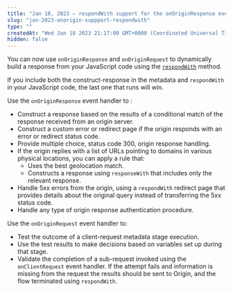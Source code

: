 ```yaml
---
title: "Jan 18, 2023 — respondWith support for the onOriginResponse event handler"
slug: "jan-2023-onorigin-suppport-respondwith"
type: ""
createdAt: "Wed Jan 18 2023 21:17:00 GMT+0000 (Coordinated Universal Time)"
hidden: false
---
```

You can now use `onOriginResponse` and `onOriginRequest` to dynamically build a response from your JavaScript code using the [`respondWith`](doc:request-object#respondwith) method.

If you include both the construct-response in the metadata and `respondWith` in your JavaScript code, the last one that runs will win.

Use the `onOriginResponse` event handler to :

- Construct a response based on the results of a conditional match of the response received from an origin server.
- Construct a custom error or redirect page if the origin responds with an error or redirect status code.
- Provide multiple choice, status code 300, origin response handling. 
- If the origin replies with a list of URLs pointing to domains in various physical locations, you can apply a rule that:
  - Uses the best geolocation match.
  - Constructs a response using `responseWith` that includes only the relevant response. 
- Handle 5xx errors from the origin, using a `respondWith` redirect page that provides details about the original query instead of transferring the 5xx status code.
- Handle any type of origin response authentication procedure.

Use the `onOriginRequest` event handler to:

- Test the outcome of a client-request metadata stage execution.
- Use the test results to make decisions based on variables set up during that stage. 
- Validate the completion of a sub-request invoked using the `onClientRequest` event handler. If the attempt fails and information is missing from the request the results should be sent to Origin, and the flow terminated using `respondWith`.